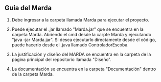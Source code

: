 
## Guía del Marda

1) Debe ingresar a la carpeta llamada Marda para ejecutar el proyecto.

2) Puede ejecutar el .jar llamado "Marda.jar" que se encuentra en la carpeta Marda. Abriendo el cmd desde la carpte Marda y 
ejecutando "java -jar Marda.jar". Si desea ejecutarlo directamente desde el código, puede hacerlo desde el .java llamado ControladorEscoba. 

3) La justificación y diseño del MARDA se encuentra en la carpeta de la página principal del repositorio llamada "Diseño".

4) La documentación se encuentra en la carpeta "Documentación" dentro de la carpeta Marda. 





